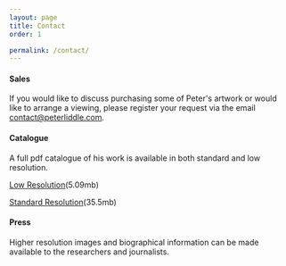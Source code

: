 ```yaml
---
layout: page
title: Contact
order: 1

permalink: /contact/
---
```

#### Sales
If you would like to discuss purchasing some of Peter's artwork or would like to arrange a viewing, please register your request via the email [contact@peterliddle.com](contact@peterliddle.com).

#### Catalogue
A full pdf catalogue of his work is available in both standard and low resolution.

[Low Resolution](https://github.com/peterliddle/liddle-catalogue/raw/master/Peter%20Liddle%20Catalogue(email).pdf)(5.09mb)

[Standard Resolution](https://github.com/peterliddle/liddle-catalogue/raw/master/Peter%20Liddle%20Catalogue.pdf)(35.5mb)

#### Press
Higher resolution images and biographical information can be made available to the researchers and journalists.
